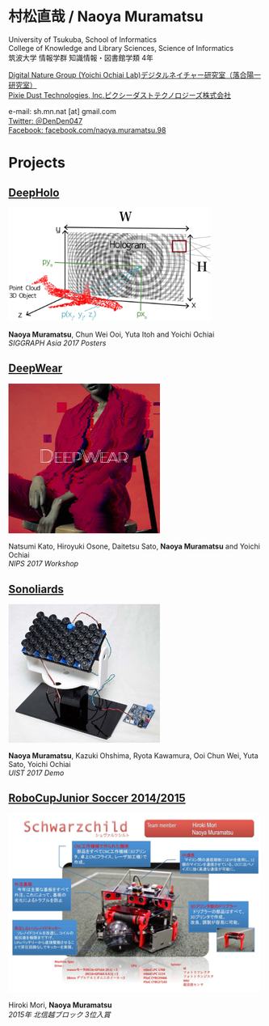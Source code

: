 # 村松直哉 / Naoya Muramatsu
University of Tsukuba, School of Informatics  
College of Knowledge and Library Sciences, Science of Informatics  
筑波大学 情報学群 知識情報・図書館学類 4年


[Digital Nature Group (Yoichi Ochiai Lab)デジタルネイチャー研究室（落合陽一研究室）](http://digitalnature.slis.tsukuba.ac.jp/2016/12/naoya-muramatsu/)  
[Pixie Dust Technologies, Inc.ピクシーダストテクノロジーズ株式会社](http://pixiedusttech.com/naoya-muramatsu/)


e-mail: sh.mn.nat [at] gmail.com  
[Twitter: ＠DenDen047](https://twitter.com/DenDen047)  
[Facebook: facebook.com/naoya.muramatsu.98](https://www.facebook.com/naoya.muramatsu.98)  



# Projects

## [DeepHolo](http://digitalnature.slis.tsukuba.ac.jp/2017/11/deepholo/)
<div align="left"><img src="imgs/deepholo.png" width="400"/></div>

**Naoya Muramatsu**, Chun Wei Ooi, Yuta Itoh and Yoichi Ochiai  
*SIGGRAPH Asia 2017 Posters*


## [DeepWear](http://digitalnature.slis.tsukuba.ac.jp/2017/09/deepwear/)
<div align="left"><img src="imgs/deepwear.png" width="300px"/></div>

Natsumi Kato, Hiroyuki Osone, Daitetsu Sato, **Naoya Muramatsu** and Yoichi Ochiai  
*NIPS 2017 Workshop*


## [Sonoliards](http://digitalnature.slis.tsukuba.ac.jp/2017/10/sonoliards/)
<div align="left"><img src="imgs/sonoliards.jpg" width="300px"/></div>

**Naoya Muramatsu**, Kazuki Ohshima, Ryota Kawamura, Ooi Chun Wei, Yuta Sato, Yoichi Ochiai  
*UIST 2017 Demo*


## [RoboCupJunior Soccer 2014/2015](http://www.robocupjunior.jp/)
<div align="left"><img src="imgs/robocup.png" width="500px"/></div>

Hiroki Mori, **Naoya Muramatsu**  
*2015年 北信越ブロック 3位入賞*

